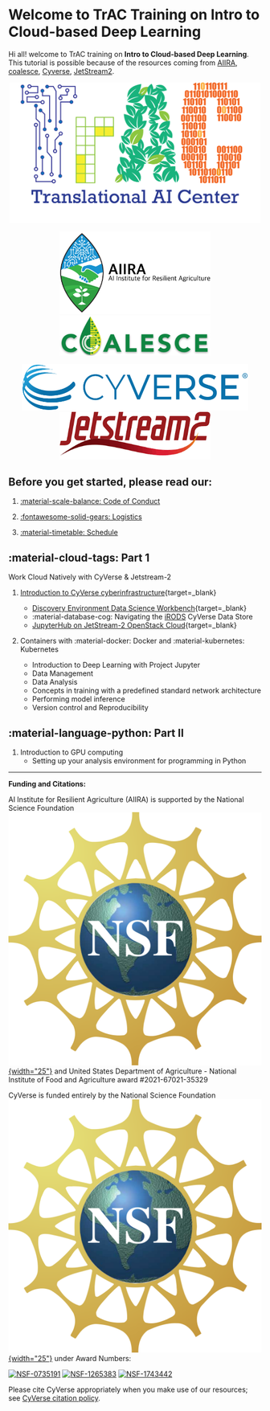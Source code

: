 
# Welcome to TrAC Training on Intro to Cloud-based Deep Learning

Hi all! welcome to TrAC training on **Intro to Cloud-based Deep Learning**. This tutorial is possible because of the resources coming from [AIIRA](https://aiira.iastate.edu/), [coalesce](https://coalesce.me.iastate.edu/), [Cyverse](https://cyverse.org/), [JetStream2](https://jetstream-cloud.org/). 

<p align="center">
  <img width="500" src="assets/logo.png">
</p>

<p align="center">
  <img width="300" src="assets/aiira.png">
  <img width="300" src="assets/coalesce.png">
</p>


<p align="center">
  <img width="450" src="assets/de/logos/cyverse_logo_2022.png">
  <span> </span>
  <img width="300" src="assets/jetstream2.png">
</p>


<!-- 
![!CyVerse Learning Center](assets/de/logos/cyverse_logo_2022.png "CyVerse Learning Center"){ width="450" } 
![JS2](assets/jetstream2.png){ width="300"}
 -->

## Before you get started, please read our:

1. [:material-scale-balance: Code of Conduct](./getting_started/code_conduct.md)

2. [:fontawesome-solid-gears: Logistics](./getting_started/logistics.md)

3. [:material-timetable: Schedule](./getting_started/schedule.md)

## :material-cloud-tags: Part 1 

Work Cloud Natively with CyVerse & Jetstream-2

1. [Introduction to CyVerse cyberinfrastructure](https://learning.cyverse.org){target=_blank} 

      * [Discovery Environment Data Science Workbench](https://de.cyverse.org){target=_blank}
      * :material-database-cog: Navigating the [iRODS](https://irods.org) CyVerse Data Store
      * [JupyterHub on JetStream-2 OpenStack Cloud](http://tractrain2022.cyverse.org/){target=_blank}

2. Containers with :material-docker: Docker and :material-kubernetes: Kubernetes
      * Introduction to Deep Learning with Project Jupyter 
      * Data Management 
      * Data Analysis 
      * Concepts in training with a predefined standard network architecture 
      * Performing model inference
      * Version control and Reproducibility

## :material-language-python: Part II

1. Introduction to GPU computing 
      * Setting up your analysis environment for programming in Python 

-----------------------------------------------------------------------

**Funding and Citations:**

AI Institute for Resilient Agriculture (AIIRA) is supported by the National Science Foundation [![NSF](assets/nsf.png){width="25"}](https://nsf.gov) and United States Department of Agriculture - National Institute of Food and Agriculture award \#2021-67021-35329

CyVerse is funded entirely by the National Science Foundation [![NSF](assets/nsf.png){width="25"}](https://nsf.gov) under Award Numbers:

[![NSF-0735191](https://img.shields.io/badge/NSF-0735191-blue.svg)](https://www.nsf.gov/awardsearch/showAward?AWD_ID=0735191)  [![NSF-1265383](https://img.shields.io/badge/NSF-1265383-blue.svg)](https://www.nsf.gov/awardsearch/showAward?AWD_ID=1265383)  [![NSF-1743442](https://img.shields.io/badge/NSF-1743442-blue.svg)](https://www.nsf.gov/awardsearch/showAward?AWD_ID=1743442)

Please cite CyVerse appropriately when you make use of our resources; see [CyVerse citation policy](https://cyverse.org/policies/cite-cyverse).

